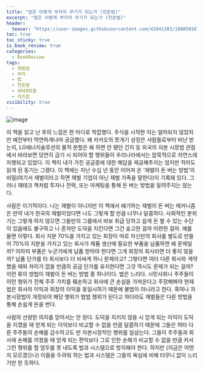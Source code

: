 ```yaml
---
title: "법은 어떻게 부자의 무기가 되는가 (천준범)"
excerpt: "법은 어떻게 부자의 무기가 되는가 (천준범)"
header:
  teaser: "https://user-images.githubusercontent.com/43941383/198850167-bfaadd63-361d-48a8-8a9a-b7a2d9ee5b0e.jpg"
toc: true
toc_sticky: true
is_book_review: true
categories:
  - BookReview
tags:
  - 재벌법
  - 부자
  - 법
  - 천준범
  - 4949판결
  - 치즈법
visibility: true
---
```


![image](https://user-images.githubusercontent.com/43941383/198850167-bfaadd63-361d-48a8-8a9a-b7a2d9ee5b0e.jpg)

 이 책을 읽고 난 후의 느낌은 한 마디로 착잡했다. 주식을 시작한 지는 얼마되지 않았지만 예전부터 막연하게나마 궁금했다. 왜 카카오의 쪼개기 상장은 사람들로부터 비난 받는지, LG에너지솔루션의 물적 분할은 왜 하면 안 됐던 건지 등 외국의 자본 시장법 관점에서 바라보면 당연히 금기 시 되어야 할 행위들이 우리나라에서는 암묵적으로 자연스레 자행되고 있었다. 이 책이 내가 가진 궁금증에 대한 해답을 제공해주지는 않지만 적어도 읽게 된 동기는 그랬다. 이 책에는 지난 수십 년 동안 이어져 온 '재벌이 돈 버는 방법'의 비밀(여기서 재벌이라고 하면 재벌 기업이 아닌 재벌 가족을 말한다)이 기록돼 있다. 그러나 재테크 책처럼 투자나 전략, 또는 마케팅을 통해 돈 버는 방법을 알려주지는 않는다.

 사람은 이기적이다. 나는 재벌이 아니지만 이 책에서 얘기하는 재벌이 돈 버는 매커니즘은 만약 내가 한국의 재벌이었다면 나도 그렇게 할 만큼 너무나 달콤하다. 사회적인 분위기는 그렇게 하지 않으면 그들만의 그룹에서 바보 취급 당하고 쉽게 돈 벌 수 있는 수단이 있음에도 불구하고 나 혼자만 도덕을 지킨다면 그건 숭고한 걸까 미련한 걸까. 예를 들면 이렇다. 회사 지분 70%을 가지고 있는 회장이 따로 자신만의 회사를 별도로 만들어 70%의 지분을 가지고 있는 회사가 제품 생산에 필요한 부품을 납품하면 왜 문제일까? 어차피 부품은 누군가에게 납품 받아야 한다면 그게 회장의 회사라면 더 좋지 않을까? 납품 단가를 타 회사보다 더 비싸게 하니 문제라고? 그렇다면 여타 다른 회사와 계약했을 때와 차이가 없을 만큼의 공급 단가를 유지한다면 그것 역시도 문제가 되는 걸까? 이런 류의 방법이 재벌이 돈 버는 방법 중 하나이다. 법은 느리다. 시민사회나 주주들이 이런 행위가 전체 주주 가치를 훼손하고 회사에 큰 손실을 가져온다고 주장해봐야 현재 법은 회사의 이익과 회장의 이익을 동일시하기 때문에 불법이 아니라고 한다. 혹여나 자본시장법이 개정되어 해당 행위가 범법 행위가 된다고 하더라도 재벌들은 다른 방법을 통해 손쉽게 돈을 번다.

사람의 선량한 의지를 믿어서는 안 된다. 도덕을 지키지 않을 시 얻게 되는 이익이 도덕을 지켰을 때 얻게 되는 이익보다 비교할 수 없을 만큼 달콤하기 때문에 그들은 여타 다른 주주들의 손해를 감수하고도 반 자본시장적인 행위를 일삼는다. 그들이 주주들과 회사에 손해를 끼쳤을 때 얻게 되는 편익보다 그로 인한 손해가 비교할 수 없을 만큼 커서 그런 행위를 할 엄두를 못 내도록 법과 시스템으로 방지해야 한다. 하지만 (지금은 어떤지 모르겠으나) 이들을 두려워 하는 법과 시스템은 그들의 욕심에 비해 터무니 없이 느리기만 한 듯하다.
